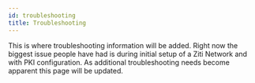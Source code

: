```yaml
---
id: troubleshooting
title: Troubleshooting
---
```


This is where troubleshooting information will be added. Right now the biggest issue people have had is during initial
setup of a Ziti Network and with PKI configuration. As additional troubleshooting needs become apparent this page will
be updated.
